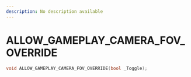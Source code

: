 ```yaml
---
description: No description available 
---
```


# ALLOW_GAMEPLAY_CAMERA_FOV_OVERRIDE

```cpp
void ALLOW_GAMEPLAY_CAMERA_FOV_OVERRIDE(bool _Toggle);
```